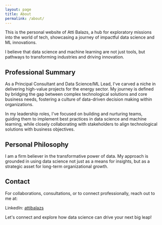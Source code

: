 ```yaml
---
layout: page
title: About
permalink: /about/
---
```


This is the personal website of Atti Balazs, a hub for exploratory missions into the world of tech, showcasing a journey of impactful data science and ML innovations.

I believe that data science and machine learning are not just tools, but pathways to transforming industries and driving innovation.

## Professional Summary

As a Principal Consultant and Data Science/ML Lead, I've carved a niche in delivering high-value projects for the energy sector. My journey is defined by bridging the gap between complex technological solutions and core business needs, fostering a culture of data-driven decision making within organizations.

In my leadership roles, I've focused on building and nurturing teams, guiding them to implement best practices in data science and machine learning, while closely collaborating with stakeholders to align technological solutions with business objectives.

## Personal Philosophy

I am a firm believer in the transformative power of data. My approach is grounded in using data science not just as a means for insights, but as a strategic asset for long-term organizational growth.

## Contact

For collaborations, consultations, or to connect professionally, reach out to me at:

LinkedIn: [attibalazs](https://www.linkedin.com/in/attilabalazs/)

Let's connect and explore how data science can drive your next big leap!



